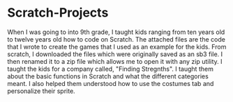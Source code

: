 # Scratch-Projects
When I was going to into 9th grade, I taught kids ranging from ten years old to twelve years old how to code on Scratch. The attached files are the code that I wrote to create the games that I used as an example for the kids. 
From scratch, I downloaded the files which were originally saved as an sb3 file. I then renamed it to a zip file which allows me to open it with any zip utility. I taught the kids for a company called, "Finding Stregnths". 
I taught them about the basic functions in Scratch and what the different categories meant. I also helped them understood how to use the costumes tab and personalize their sprite.

